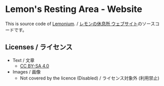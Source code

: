 # Lemon's Resting Area - Website

This is source code of [Lemonium][lra-main]. / [レモンの休息所 ウェブサイト][lra-main]のソースコードです。

[lra-main]: https://lemon73-computing.github.io "Lemon's Resting Area - Website"

## Licenses / ライセンス

- Text / 文章
  - [CC BY-SA 4.0]
- Images / 画像
  - Not covered by the licence (Disabled) / ライセンス対象外 (利用禁止)

[CC BY-SA 4.0]: https://creativecommons.org/licenses/by-sa/4.0/deed.ja "Creative Commons License BY-SA 4.0"
